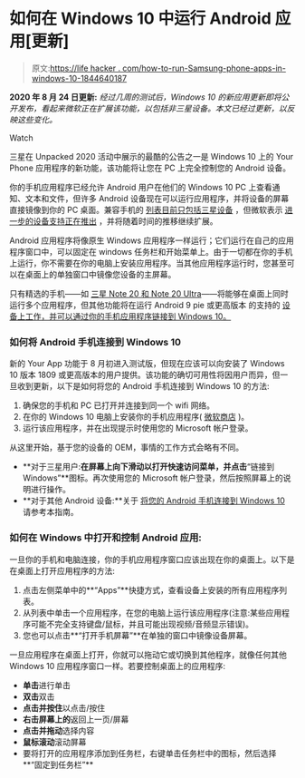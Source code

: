 # 如何在 Windows 10 中运行 Android 应用[更新]

> 原文:[https://life hacker . com/how-to-run-Samsung-phone-apps-in-windows-10-1844640187](https://lifehacker.com/how-to-run-samsung-phone-apps-in-windows-10-1844640187)

**2020 年 8 月 24 日更新:** *经过几周的测试后，Windows 10 的新应用更新即将公开发布，看起来微软正在扩展该功能，以包括非三星设备。本文已经过更新，以反映这些变化。*

Watch

三星在 Unpacked 2020 活动中展示的最酷的公告之一是 Windows 10 上的 Your Phone 应用程序的新功能，该功能将让您在 PC 上完全控制您的 Android 设备。

你的手机应用程序已经允许 Android 用户在他们的 Windows 10 PC 上查看通知、文本和文件，但许多 Android 设备现在可以运行应用程序，并将设备的屏幕直接镜像到你的 PC 桌面。兼容手机的 [列表目前只包括三星设备](https://support.microsoft.com/en-us/help/4551890/supported-devices-for-your-phone-experiences) ，但微软表示 [进一步的设备支持正在推出](https://www.zdnet.com/article/use-your-android-apps-on-windows-10-microsofts-your-phone-update-rolls-out-to-all) ，并将随着时间的推移继续扩展。

Android 应用程序将像原生 Windows 应用程序一样运行；它们运行在自己的应用程序窗口中，可以固定在 windows 任务栏和开始菜单上。由于一切都在你的手机上运行，你不需要在你的电脑上安装应用程序。当其他应用程序运行时，您甚至可以在桌面上的单独窗口中镜像您设备的主屏幕。

只有精选的手机——如 [三星 Note 20 和 Note 20 Ultra](https://lifehacker.com/the-best-buy-one-get-one-deals-for-the-samsung-galaxy-1844623741)——将能够在桌面上同时运行多个应用程序，但其他功能将在运行 Android 9 pie 或更高版本 的支持的 [设备上工作，并可以通过你的手机应用程序链接到 Windows 10。](https://support.microsoft.com/en-us/help/4551890/supported-devices-for-your-phone-experiences)

### **如何将 Android 手机连接到 Windows 10**

新的 Your App 功能于 8 月初进入测试版，但现在应该可以向安装了 Windows 10 版本 1809 或更高版本的用户提供。该功能的确切可用性将因用户而异，但一旦收到更新，以下是如何将您的 Android 手机连接到 Windows 10 的方法:

1.  确保您的手机和 PC 已打开并连接到同一个 wifi 网络。
2.  在你的 Windows 10 电脑上安装你的手机应用程序( [微软商店](https://www.microsoft.com/en-us/p/your-phone/9nmpj99vjbwv) )。
3.  运行该应用程序，并在出现提示时使用您的 Microsoft 帐户登录。

从这里开始，基于您的设备的 OEM，事情的工作方式会略有不同。

*   **对于三星用户:**在屏幕上向下滑动以打开快速访问菜单，并点击**“链接到 Windows”**图标。再次使用您的 Microsoft 帐户登录，然后按照屏幕上的说明进行操作。
*   **对于其他 Android 设备:**关于 [将您的 Android 手机连接到 Windows 10](https://lifehacker.com/how-to-get-android-notifications-on-your-windows-pc-1836078297) 请参考本指南。

### **如何在 Windows 中打开和控制 Android 应用:**

一旦你的手机和电脑连接，你的手机应用程序窗口应该出现在你的桌面上。以下是在桌面上打开应用程序的方法:

1.  点击左侧菜单中的**“Apps”**快捷方式，查看设备上安装的所有应用程序列表。
2.  从列表中单击一个应用程序，在您的电脑上运行该应用程序(注意:某些应用程序可能不完全支持键盘/鼠标，并且可能出现视频/音频显示错误)。
3.  您也可以点击**“打开手机屏幕”**在单独的窗口中镜像设备屏幕。

一旦应用程序在桌面上打开，你就可以拖动它或切换到其他程序，就像任何其他 Windows 10 应用程序窗口一样。若要控制桌面上的应用程序:

*   **单击**进行单击
*   **双击**双击
*   **点击并按住**以点击/按住
*   **右击屏幕上的**返回上一页/屏幕
*   **点击并拖动**选择内容
*   **鼠标滚动**滚动屏幕
*   要将打开的应用程序添加到任务栏，右键单击任务栏中的图标，然后选择**“固定到任务栏”**